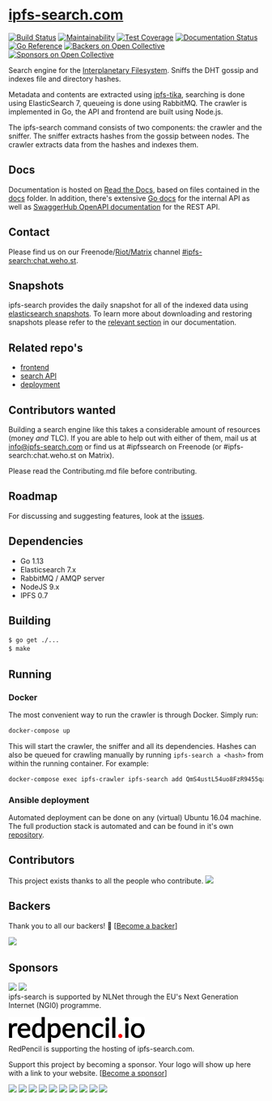 # [ipfs-search.com](https://ipfs-search.com)
[![Build Status](https://www.travis-ci.com/ipfs-search/ipfs-search.svg?branch=master)](https://www.travis-ci.com/github/ipfs-search/ipfs-search/)
[![Maintainability](https://api.codeclimate.com/v1/badges/1c25261992991d72137c/maintainability)](https://codeclimate.com/github/ipfs-search/ipfs-search/maintainability)
[![Test Coverage](https://api.codeclimate.com/v1/badges/1c25261992991d72137c/test_coverage)](https://codeclimate.com/github/ipfs-search/ipfs-search/test_coverage)
[![Documentation Status](https://readthedocs.org/projects/ipfs-search/badge/?version=latest)](https://ipfs-search.readthedocs.io/en/latest/?badge=latest)
[![Go Reference](https://pkg.go.dev/badge/github.com/ipfs-search/ipfs-search.svg)](https://pkg.go.dev/github.com/ipfs-search/ipfs-search)
[![Backers on Open Collective](https://opencollective.com/ipfs-search/backers/badge.svg)](#backers)
[![Sponsors on Open Collective](https://opencollective.com/ipfs-search/sponsors/badge.svg)](#sponsors)

Search engine for the [Interplanetary Filesystem](https://ipfs.io). Sniffs the DHT gossip and indexes file and directory hashes.

Metadata and contents are extracted using [ipfs-tika](https://github.com/ipfs-search/ipfs-tika), searching is done using ElasticSearch 7, queueing is done using RabbitMQ. The crawler is implemented in Go, the API and frontend are built using Node.js.

The ipfs-search command consists of two components: the crawler and the sniffer. The sniffer extracts hashes from the gossip between nodes. The crawler extracts data from the hashes and indexes them.

## Docs
Documentation is hosted on [Read the Docs](https://ipfs-search.readthedocs.io/en/latest/), based on files contained in the [docs](https://github.com/ipfs-search/ipfs-search/tree/master/docs) folder. In addition, there's extensive [Go docs](https://pkg.go.dev/github.com/ipfs-search/ipfs-search) for the internal API as well as [SwaggerHub OpenAPI documentation](https://app.swaggerhub.com/apis-docs/ipfs-search/ipfs-search/) for the REST API.

## Contact
Please find us on our Freenode/[Riot/Matrix](https://riot.im/app/#/room/#ipfs-search:chat.weho.st) channel [#ipfs-search:chat.weho.st](https://matrix.to/#/#ipfs-search:chat.weho.st).

## Snapshots
ipfs-search provides the daily snapshot for all of the indexed data using
[elasticsearch snapshots](https://www.elastic.co/guide/en/elasticsearch/reference/current/modules-snapshots.html).
To learn more about downloading and restoring snapshots please refer to the [relevant section](https://ipfs-search.readthedocs.io/en/latest/snapshots.html) in our documentation.

## Related repo's
* [frontend](https://github.com/ipfs-search/ipfs-search-frontend)
* [search API](https://github.com/ipfs-search/ipfs-search-api)
* [deployment](https://github.com/ipfs-search/ipfs-search-deployment)

## Contributors wanted
Building a search engine like this takes a considerable amount of resources (money _and_ TLC).
If you are able to help out with either of them, mail us at info@ipfs-search.com or find us at #ipfssearch on Freenode (or #ipfs-search:chat.weho.st on Matrix).

Please read the Contributing.md file before contributing.

## Roadmap
For discussing and suggesting features, look at the [issues](https://github.com/ipfs-search/ipfs-search/issues).

## Dependencies

* Go 1.13
* Elasticsearch 7.x
* RabbitMQ / AMQP server
* NodeJS 9.x
* IPFS 0.7

## Building
```bash
$ go get ./...
$ make
```

## Running

### Docker
The most convenient way to run the crawler is through Docker. Simply run:

```bash
docker-compose up
```

This will start the crawler, the sniffer and all its dependencies. Hashes can also be queued for crawling manually by running `ipfs-search a <hash>` from within the running container. For example:

```bash
docker-compose exec ipfs-crawler ipfs-search add QmS4ustL54uo8FzR9455qaxZwuMiUhyvMcX9Ba8nUH4uVv
```

### Ansible deployment
Automated deployment can be done on any (virtual) Ubuntu 16.04 machine. The full production stack is automated and can be found in it's own [repository](https://github.com/ipfs-search/ipfs-search-deployment).

## Contributors

This project exists thanks to all the people who contribute.
<a href="https://github.com/ipfs-search/ipfs-search/graphs/contributors"><img src="https://opencollective.com/ipfs-search/contributors.svg?width=890&button=false" /></a>


## Backers

Thank you to all our backers! 🙏 [[Become a backer](https://opencollective.com/ipfs-search#backer)]

<a href="https://opencollective.com/ipfs-search#backers" target="_blank"><img src="https://opencollective.com/ipfs-search/backers.svg?width=890"></a>


## Sponsors

<a href="https://nlnet.nl/project/IPFS-search/"><img width="200pt" src="https://nlnet.nl/logo/banner.png"></a> <a href="https://nlnet.nl/project/IPFS-search/"><img width="200pt" src="https://nlnet.nl/image/logos/NGI0_tag.png"></a> 
<br>
ipfs-search is supported by NLNet through the EU's Next Generation Internet (NGI0) programme.

<a href="https://redpencil.io/projects/"><img width="270pt" src="https://raw.githubusercontent.com/redpencilio/frontend-redpencil.io/327318b84ffb396d8af6776f19b9f36212596082/public/assets/vector/rpio-logo.svg"> </a><br>
RedPencil is supporting the hosting of ipfs-search.com.

Support this project by becoming a sponsor. Your logo will show up here with a link to your website. [[Become a sponsor](https://opencollective.com/ipfs-search#sponsor)]

<a href="https://opencollective.com/ipfs-search/sponsor/0/website" target="_blank"><img src="https://opencollective.com/ipfs-search/sponsor/0/avatar.svg"></a>
<a href="https://opencollective.com/ipfs-search/sponsor/1/website" target="_blank"><img src="https://opencollective.com/ipfs-search/sponsor/1/avatar.svg"></a>
<a href="https://opencollective.com/ipfs-search/sponsor/2/website" target="_blank"><img src="https://opencollective.com/ipfs-search/sponsor/2/avatar.svg"></a>
<a href="https://opencollective.com/ipfs-search/sponsor/3/website" target="_blank"><img src="https://opencollective.com/ipfs-search/sponsor/3/avatar.svg"></a>
<a href="https://opencollective.com/ipfs-search/sponsor/4/website" target="_blank"><img src="https://opencollective.com/ipfs-search/sponsor/4/avatar.svg"></a>
<a href="https://opencollective.com/ipfs-search/sponsor/5/website" target="_blank"><img src="https://opencollective.com/ipfs-search/sponsor/5/avatar.svg"></a>
<a href="https://opencollective.com/ipfs-search/sponsor/6/website" target="_blank"><img src="https://opencollective.com/ipfs-search/sponsor/6/avatar.svg"></a>
<a href="https://opencollective.com/ipfs-search/sponsor/7/website" target="_blank"><img src="https://opencollective.com/ipfs-search/sponsor/7/avatar.svg"></a>
<a href="https://opencollective.com/ipfs-search/sponsor/8/website" target="_blank"><img src="https://opencollective.com/ipfs-search/sponsor/8/avatar.svg"></a>
<a href="https://opencollective.com/ipfs-search/sponsor/9/website" target="_blank"><img src="https://opencollective.com/ipfs-search/sponsor/9/avatar.svg"></a>



